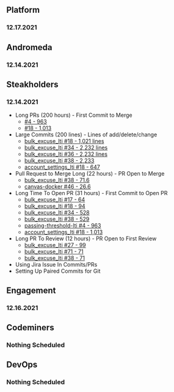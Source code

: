 ## Platform
### 12.17.2021

## Andromeda
### 12.14.2021

## Steakholders
### 12.14.2021
* Long PRs (200 hours) - First Commit to Merge
    * [#4 - 963](https://github.com/StrongMind/passing-threshold-lti/pull/4)
    * [#18 - 1,013](https://github.com/StrongMind/account_settings_lti/pull/18)
* Large Commits (200 lines) - Lines of add/delete/change
    * [bulk_excuse_lti #18 - 1,021 lines](https://github.com/StrongMind/bulk_excuse_lti/pull/18)
    * [bulk_excuse_lti #34 - 2,232 lines](https://github.com/StrongMind/bulk_excuse_lti/pull/34)
    * [bulk_excuse_lti #36 - 2,232 lines](https://github.com/StrongMind/bulk_excuse_lti/pull/36)
    * [bulk_excuse_lti #38 - 2,233](https://github.com/StrongMind/bulk_excuse_lti/pull/38)
    * [account_settings_lti #18 - 647](https://github.com/StrongMind/account_settings_lti/pull/18)
* Pull Request to Merge Long (22 hours) - PR Open to Merge
    * [bulk_excuse_lti #38 - 71.6](https://github.com/StrongMind/bulk_excuse_lti/pull/38)
    * [canvas-docker #46 - 26.6](https://github.com/StrongMind/canvas-docker/pull/46)
* Long Time To Open PR (31 hours) - First Commit to Open PR
    * [bulk_excuse_lti #17 - 64](https://github.com/StrongMind/bulk_excuse_lti/pull/17)
    * [bulk_excuse_lti #18 - 94](https://github.com/StrongMind/bulk_excuse_lti/pull/18)
    * [bulk_excuse_lti #34 - 528](https://github.com/StrongMind/bulk_excuse_lti/pull/34)
    * [bulk_excuse_lti #38 - 529](https://github.com/StrongMind/bulk_excuse_lti/pull/38)
    * [passing-threshold-lti #4 - 963](https://github.com/StrongMind/passing-threshold-lti/pull/4)
    * [account_settings_lti #18 - 1,013](https://github.com/StrongMind/account_settings_lti/pull/18)
* Long PR To Review (12 hours) - PR Open to First Review
    * [bulk_excuse_lti #27 - 99](https://github.com/StrongMind/bulk_excuse_lti/pull/27)
    * [bulk_excuse_lti #71 - 71](https://github.com/StrongMind/bulk_excuse_lti/pull/36)
    * [bulk_excuse_lti #38 - 71](https://github.com/StrongMind/bulk_excuse_lti/pull/38)
* Using Jira Issue In Commits/PRs
* Setting Up Paired Commits for Git

## Engagement
### 12.16.2021

## Codeminers
### Nothing Scheduled

## DevOps
### Nothing Scheduled
